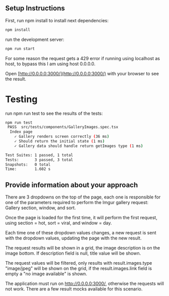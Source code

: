 ## Setup Instructions

First, run npm install to install next dependencies:

```bash
npm install
```

run the development server:

```bash
npm run start
```

For some reason the request gets a 429 error if running using localhost as host, to bypass this I am using host 0.0.0.0.

Open [http://0.0.0.0:3000/](http://0.0.0.0:3000/) with your browser to see the result.

# Testing

run npm run test to see the results of the tests:

```bash
npm run test
 PASS  src/tests/components/GalleryImages.spec.tsx
  Index page
    ✓ Gallery renders screen correctly (36 ms)
    ✓ Should return the initial state (1 ms)
    ✓ Gallery data should handle return getImages type (1 ms)

Test Suites: 1 passed, 1 total
Tests:       3 passed, 3 total
Snapshots:   0 total
Time:        1.602 s
```

## Provide information about your approach

There are 3 dropdowns on the top of the page, each one is responsible for one of the parameters required to perform the Imgur gallery request: Gallery section, window, and sort.

Once the page is loaded for the first time, it will perform the first request, using section = hot, sort = viral, and window = day.

Each time one of these dropdown values changes, a new request is sent with the dropdown values, updating the page with the new result.

The request results will be shown in a grid, the image description is on the image bottom. If description field is null, title value will be shown.

The request values will be filtered, only results with result.images.type "image/jpeg" will be shown on the grid, if the result.images.link field is empty a "no image available" is shown.

The application must run on http://0.0.0.0:3000/, otherwise the requests will not work. There are a few result mocks available for this scenario.
